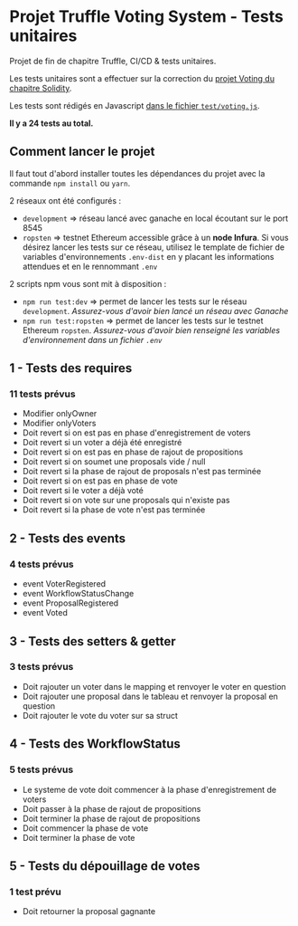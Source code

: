 # Projet Truffle Voting System - Tests unitaires

Projet de fin de chapitre Truffle, CI/CD & tests unitaires.

Les tests unitaires sont a effectuer sur la correction du [projet Voting du chapitre Solidity](./contracts/Voting.sol).

Les tests sont rédigés en Javascript [dans le fichier `test/voting.js`](./test/voting.js).

**Il y a 24 tests au total.**

## Comment lancer le projet

Il faut tout d'abord installer toutes les dépendances du projet avec la commande `npm install` ou `yarn`.

2 réseaux ont été configurés :

- `development` => réseau lancé avec ganache en local écoutant sur le port 8545
- `ropsten` => testnet Ethereum accessible grâce à un **node Infura**. Si vous désirez lancer les tests sur ce réseau, utilisez le template de fichier de variables d'environnements `.env-dist` en y placant les informations attendues et en le rennommant `.env`

2 scripts npm vous sont mit à disposition :

- `npm run test:dev` => permet de lancer les tests sur le réseau `development`. *Assurez-vous d'avoir bien lancé un réseau avec Ganache*
- `npm run test:ropsten` => permet de lancer les tests sur le testnet Ethereum `ropsten`. *Assurez-vous d'avoir bien renseigné les variables d'environnement dans un fichier `.env`*

## 1 - Tests des requires

### 11 tests prévus

- Modifier onlyOwner
- Modifier onlyVoters
- Doit revert si on est pas en phase d'enregistrement de voters
- Doit revert si un voter a déjà été enregistré
- Doit revert si on est pas en phase de rajout de propositions
- Doit revert si on soumet une proposals vide / null
- Doit revert si la phase de rajout de proposals n'est pas terminée
- Doit revert si on est pas en phase de vote
- Doit revert si le voter a déjà voté
- Doit revert si on vote sur une proposals qui n'existe pas
- Doit revert si la phase de vote n'est pas terminée

## 2 - Tests des events

### 4 tests prévus

- event VoterRegistered
- event WorkflowStatusChange
- event ProposalRegistered
- event Voted

## 3 - Tests des setters & getter

### 3 tests prévus

- Doit rajouter un voter dans le mapping et renvoyer le voter en question
- Doit rajouter une proposal dans le tableau et renvoyer la proposal en question
- Doit rajouter le vote du voter sur sa struct

## 4 - Tests des WorkflowStatus

### 5 tests prévus

- Le systeme de vote doit commencer à la phase d'enregistrement de voters
- Doit passer à la phase de rajout de propositions
- Doit terminer la phase de rajout de propositions
- Doit commencer la phase de vote
- Doit terminer la phase de vote

## 5 - Tests du dépouillage de votes

### 1 test prévu

- Doit retourner la proposal gagnante
